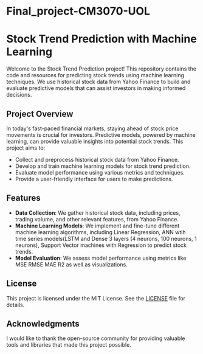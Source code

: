 # Final_project-CM3070-UOL

# Stock Trend Prediction with Machine Learning

Welcome to the Stock Trend Prediction project! This repository contains the code and resources for predicting stock trends using machine learning techniques. We use historical stock data from Yahoo Finance to build and evaluate predictive models that can assist investors in making informed decisions.

## Project Overview

In today's fast-paced financial markets, staying ahead of stock price movements is crucial for investors. Predictive models, powered by machine learning, can provide valuable insights into potential stock trends. This project aims to:

- Collect and preprocess historical stock data from Yahoo Finance.
- Develop and train machine learning models for stock trend prediction.
- Evaluate model performance using various metrics and techniques.
- Provide a user-friendly interface for users to make predictions.

## Features

- **Data Collection**: We gather historical stock data, including prices, trading volume, and other relevant features, from Yahoo Finance.
- **Machine Learning Models**: We implement and fine-tune different machine learning algorithms, including Linear Regression, ANN wtih time series models(LSTM and Dense 3 layers (4 neurons, 100 neurons, 1 neurons), Support Vector machines with Regression to predict stock trends.
- **Model Evaluation**: We assess model performance using metrics like MSE	RMSE	MAE	R2 as well as visualizations.

## License

This project is licensed under the MIT License. See the [LICENSE](LICENSE) file for details.

## Acknowledgments
I would like to thank the open-source community for providing valuable tools and libraries that made this project possible.
